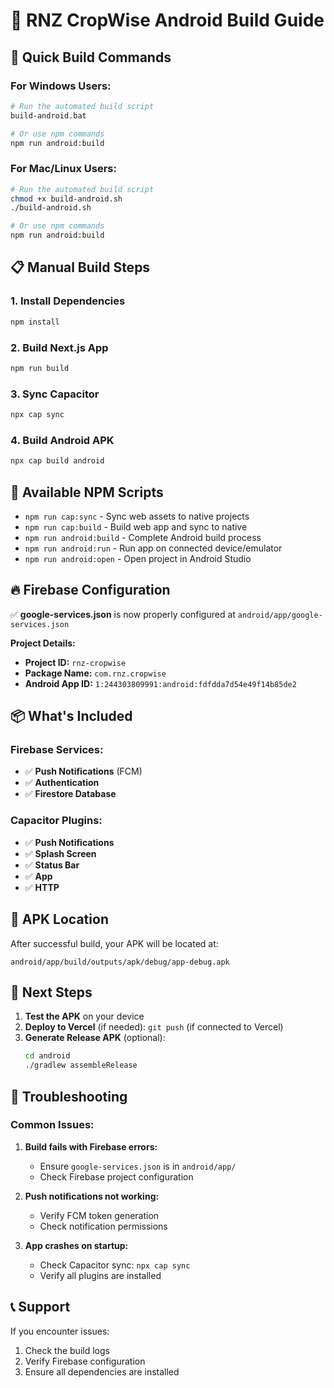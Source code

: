 # 📱 RNZ CropWise Android Build Guide

## 🚀 Quick Build Commands

### For Windows Users:
```bash
# Run the automated build script
build-android.bat

# Or use npm commands
npm run android:build
```

### For Mac/Linux Users:
```bash
# Run the automated build script
chmod +x build-android.sh
./build-android.sh

# Or use npm commands
npm run android:build
```

## 📋 Manual Build Steps

### 1. Install Dependencies
```bash
npm install
```

### 2. Build Next.js App
```bash
npm run build
```

### 3. Sync Capacitor
```bash
npx cap sync
```

### 4. Build Android APK
```bash
npx cap build android
```

## 📱 Available NPM Scripts

- `npm run cap:sync` - Sync web assets to native projects
- `npm run cap:build` - Build web app and sync to native
- `npm run android:build` - Complete Android build process
- `npm run android:run` - Run app on connected device/emulator
- `npm run android:open` - Open project in Android Studio

## 🔥 Firebase Configuration

✅ **google-services.json** is now properly configured at `android/app/google-services.json`

**Project Details:**
- **Project ID:** `rnz-cropwise`
- **Package Name:** `com.rnz.cropwise`
- **Android App ID:** `1:244303809991:android:fdfdda7d54e49f14b85de2`

## 📦 What's Included

### Firebase Services:
- ✅ **Push Notifications** (FCM)
- ✅ **Authentication**
- ✅ **Firestore Database**

### Capacitor Plugins:
- ✅ **Push Notifications**
- ✅ **Splash Screen**
- ✅ **Status Bar**
- ✅ **App**
- ✅ **HTTP**

## 📍 APK Location

After successful build, your APK will be located at:
```
android/app/build/outputs/apk/debug/app-debug.apk
```

## 🎯 Next Steps

1. **Test the APK** on your device
2. **Deploy to Vercel** (if needed): `git push` (if connected to Vercel)
3. **Generate Release APK** (optional):
   ```bash
   cd android
   ./gradlew assembleRelease
   ```

## 🔧 Troubleshooting

### Common Issues:

1. **Build fails with Firebase errors:**
   - Ensure `google-services.json` is in `android/app/`
   - Check Firebase project configuration

2. **Push notifications not working:**
   - Verify FCM token generation
   - Check notification permissions

3. **App crashes on startup:**
   - Check Capacitor sync: `npx cap sync`
   - Verify all plugins are installed

## 📞 Support

If you encounter issues:
1. Check the build logs
2. Verify Firebase configuration
3. Ensure all dependencies are installed












